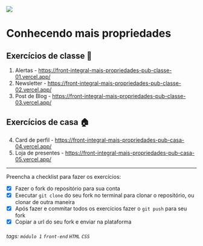 ![](https://i.imgur.com/xG74tOh.png)

# Conhecendo mais propriedades

## Exercícios de classe 🏫

1. Alertas - <https://front-integral-mais-propriedades-pub-classe-01.vercel.app/>
2. Newsletter - <https://front-integral-mais-propriedades-pub-classe-02.vercel.app/>
3. Post de Blog - <https://front-integral-mais-propriedades-pub-classe-03.vercel.app/>

## Exercícios de casa 🏠

4. Card de perfil - <https://front-integral-mais-propriedades-pub-casa-04.vercel.app/>
5. Loja de presentes - <https://front-integral-mais-propriedades-pub-casa-05.vercel.app/>

---

Preencha a checklist para fazer os exercícios:

- [x] Fazer o fork do repositório para sua conta
- [x] Executar `git clone` do seu fork no terminal para clonar o repositório, ou clonar de outra maneira
- [x] Após fazer e commitar todos os exercícios fazer o `git push` para seu fork
- [x] Copiar a url do seu fork e enviar na plataforma

###### tags: `módulo 1` `front-end` `HTML` `CSS`
